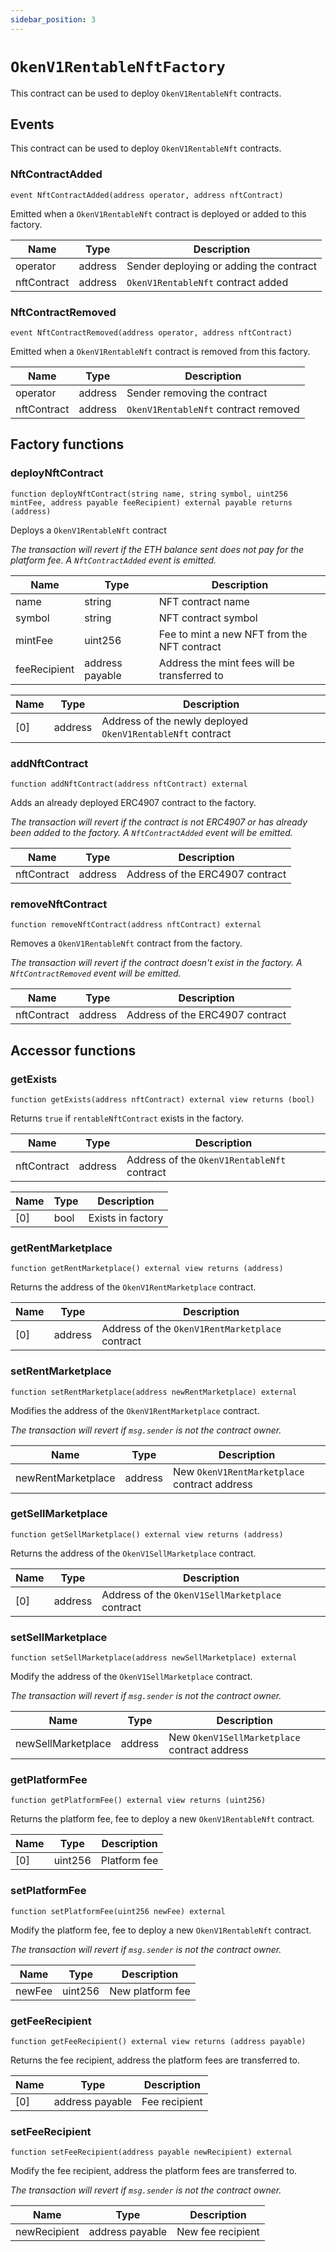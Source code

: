 ```yaml
---
sidebar_position: 3
---
```


# `OkenV1RentableNftFactory`

This contract can be used to deploy `OkenV1RentableNft` contracts.

## Events

This contract can be used to deploy `OkenV1RentableNft` contracts.

### NftContractAdded

```solidity
event NftContractAdded(address operator, address nftContract)
```

Emitted when a `OkenV1RentableNft` contract is deployed or added to this factory.

| Name        | Type    | Description                             |
| ----------- | ------- | --------------------------------------- |
| operator    | address | Sender deploying or adding the contract |
| nftContract | address | `OkenV1RentableNft` contract added      |

### NftContractRemoved

```solidity
event NftContractRemoved(address operator, address nftContract)
```

Emitted when a `OkenV1RentableNft` contract is removed from this factory.

| Name        | Type    | Description                          |
| ----------- | ------- | ------------------------------------ |
| operator    | address | Sender removing the contract         |
| nftContract | address | `OkenV1RentableNft` contract removed |

## Factory functions

### deployNftContract

```solidity
function deployNftContract(string name, string symbol, uint256 mintFee, address payable feeRecipient) external payable returns (address)
```

Deploys a `OkenV1RentableNft` contract

_The transaction will revert if the ETH balance sent does not pay for the platform fee. A `NftContractAdded` event is emitted._

| Name         | Type            | Description                                  |
| ------------ | --------------- | -------------------------------------------- |
| name         | string          | NFT contract name                            |
| symbol       | string          | NFT contract symbol                          |
| mintFee      | uint256         | Fee to mint a new NFT from the NFT contract  |
| feeRecipient | address payable | Address the mint fees will be transferred to |

| Name | Type    | Description                                                |
| ---- | ------- | ---------------------------------------------------------- |
| [0]  | address | Address of the newly deployed `OkenV1RentableNft` contract |

### addNftContract

```solidity
function addNftContract(address nftContract) external
```

Adds an already deployed ERC4907 contract to the factory.

_The transaction will revert if the contract is not ERC4907 or has already been added to the factory. A `NftContractAdded` event will be emitted._

| Name        | Type    | Description                     |
| ----------- | ------- | ------------------------------- |
| nftContract | address | Address of the ERC4907 contract |

### removeNftContract

```solidity
function removeNftContract(address nftContract) external
```

Removes a `OkenV1RentableNft` contract from the factory.

_The transaction will revert if the contract doesn't exist in the factory. A `NftContractRemoved` event will be emitted._

| Name        | Type    | Description                     |
| ----------- | ------- | ------------------------------- |
| nftContract | address | Address of the ERC4907 contract |

## Accessor functions

### getExists

```solidity
function getExists(address nftContract) external view returns (bool)
```

Returns `true` if `rentableNftContract` exists in the factory.

| Name        | Type    | Description                                 |
| ----------- | ------- | ------------------------------------------- |
| nftContract | address | Address of the `OkenV1RentableNft` contract |

| Name | Type | Description       |
| ---- | ---- | ----------------- |
| [0]  | bool | Exists in factory |

### getRentMarketplace

```solidity
function getRentMarketplace() external view returns (address)
```

Returns the address of the `OkenV1RentMarketplace` contract.

| Name | Type    | Description                                     |
| ---- | ------- | ----------------------------------------------- |
| [0]  | address | Address of the `OkenV1RentMarketplace` contract |

### setRentMarketplace

```solidity
function setRentMarketplace(address newRentMarketplace) external
```

Modifies the address of the `OkenV1RentMarketplace` contract.

_The transaction will revert if `msg.sender` is not the contract owner._

| Name               | Type    | Description                                  |
| ------------------ | ------- | -------------------------------------------- |
| newRentMarketplace | address | New `OkenV1RentMarketplace` contract address |

### getSellMarketplace

```solidity
function getSellMarketplace() external view returns (address)
```

Returns the address of the `OkenV1SellMarketplace` contract.

| Name | Type    | Description                                     |
| ---- | ------- | ----------------------------------------------- |
| [0]  | address | Address of the `OkenV1SellMarketplace` contract |

### setSellMarketplace

```solidity
function setSellMarketplace(address newSellMarketplace) external
```

Modify the address of the `OkenV1SellMarketplace` contract.

_The transaction will revert if `msg.sender` is not the contract owner._

| Name               | Type    | Description                                  |
| ------------------ | ------- | -------------------------------------------- |
| newSellMarketplace | address | New `OkenV1SellMarketplace` contract address |

### getPlatformFee

```solidity
function getPlatformFee() external view returns (uint256)
```

Returns the platform fee, fee to deploy a new `OkenV1RentableNft` contract.

| Name | Type    | Description  |
| ---- | ------- | ------------ |
| [0]  | uint256 | Platform fee |

### setPlatformFee

```solidity
function setPlatformFee(uint256 newFee) external
```

Modify the platform fee, fee to deploy a new `OkenV1RentableNft` contract.

_The transaction will revert if `msg.sender` is not the contract owner._

| Name   | Type    | Description      |
| ------ | ------- | ---------------- |
| newFee | uint256 | New platform fee |

### getFeeRecipient

```solidity
function getFeeRecipient() external view returns (address payable)
```

Returns the fee recipient, address the platform fees are transferred to.

| Name | Type            | Description   |
| ---- | --------------- | ------------- |
| [0]  | address payable | Fee recipient |

### setFeeRecipient

```solidity
function setFeeRecipient(address payable newRecipient) external
```

Modify the fee recipient, address the platform fees are transferred to.

_The transaction will revert if `msg.sender` is not the contract owner._

| Name         | Type            | Description       |
| ------------ | --------------- | ----------------- |
| newRecipient | address payable | New fee recipient |

